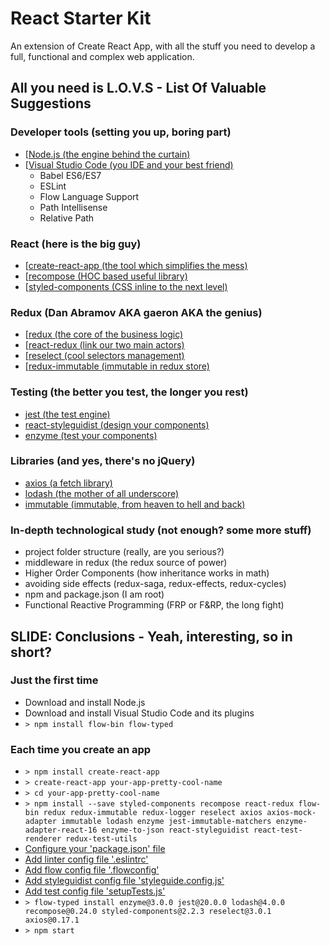 # React Starter Kit

An extension of Create React App, with all the stuff you need to develop a full, functional and complex web application.

## All you need is L.O.V.S - List Of Valuable Suggestions

### Developer tools (setting you up, boring part)

 * [[Node.js (the engine behind the curtain)](https://nodejs.org/it/)
 * [[Visual Studio Code (you IDE and your best friend)](https://code.visualstudio.com/)
	- Babel ES6/ES7
	- ESLint
	- Flow Language Support
	- Path Intellisense
	- Relative Path

### React (here is the big guy)

 * [[create-react-app (the tool which simplifies the mess)](https://github.com/facebookincubator/create-react-app)
 * [[recompose (HOC based useful library)](https://github.com/acdlite/recompose)
 * [[styled-components (CSS inline to the next level)](https://www.styled-components.com/)

### Redux (Dan Abramov AKA gaeron AKA the genius)

 * [[redux (the core of the business logic)](https://redux.js.org/)
 * [[react-redux (link our two main actors)](https://github.com/reactjs/react-redux)
 * [[reselect (cool selectors management)](https://github.com/reactjs/reselect)
 * [[redux-immutable (immutable in redux store)](https://github.com/gajus/redux-immutable)

### Testing (the better you test, the longer you rest)

 * [jest (the test engine)](https://facebook.github.io/jest/)
 * [react-styleguidist (design your components)](https://react-styleguidist.js.org/)
 * [enzyme (test your components)](https://github.com/airbnb/enzyme)

### Libraries (and yes, there's no jQuery)

 * [axios (a fetch library)](https://github.com/axios/axios)
 * [lodash (the mother of all underscore)](https://lodash.com/)
 * [immutable (immutable, from heaven to hell and back)](https://facebook.github.io/immutable-js/)

### In-depth technological study (not enough? some more stuff)

 * project folder structure (really, are you serious?)
 * middleware in redux (the redux source of power)
 * Higher Order Components (how inheritance works in math)
 * avoiding side effects (redux-saga, redux-effects, redux-cycles)
 * npm and package.json (I am root)
 * Functional Reactive Programming (FRP or F&RP, the long fight)

## SLIDE: Conclusions - Yeah, interesting, so in short?

### Just the first time
 * Download and install Node.js
 * Download and install Visual Studio Code and its plugins
 * ```> npm install flow-bin flow-typed```
### Each time you create an app
 * ```> npm install create-react-app```
 * ```> create-react-app your-app-pretty-cool-name```
 * ```> cd your-app-pretty-cool-name```
 * ```> npm install --save styled-components recompose react-redux flow-bin redux redux-immutable redux-logger reselect axios axios-mock-adapter immutable lodash enzyme jest-immutable-matchers enzyme-adapter-react-16 enzyme-to-json react-styleguidist react-test-renderer redux-test-utils```
 * [Configure your 'package.json' file](https://github.com/react-genova/workshops/blob/master/01/resources/pacakge.json.addons)
 * [Add linter config file '.eslintrc'](https://github.com/react-genova/workshops/blob/master/01/resources/.eslintrc)
 * [Add flow config file '.flowconfig'](https://github.com/react-genova/workshops/blob/master/01/resources/.flowconfig)
 * [Add styleguidist config file 'styleguide.config.js'](https://github.com/react-genova/workshops/blob/master/01/resources/styleguide.config.js)
 * [Add test config file 'setupTests.js'](https://github.com/react-genova/workshops/blob/master/01/resources/setupTests.js)
 * ```> flow-typed install enzyme@3.0.0 jest@20.0.0 lodash@4.0.0 recompose@0.24.0 styled-components@2.2.3 reselect@3.0.1 axios@0.17.1```
 * ```> npm start```